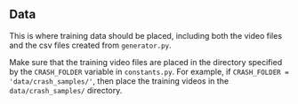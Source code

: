 ## Data
This is where training data should be placed, including both the video files and the csv files created from `generator.py`. 

Make sure that the training video files are placed in the directory specified by the `CRASH_FOLDER` variable in `constants.py`. For example, if `CRASH_FOLDER = 'data/crash_samples/'`, then place the training videos in the `data/crash_samples/` directory.
